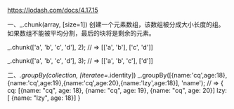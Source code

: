 https://lodash.com/docs/4.17.15

一、_.chunk(array, [size=1])
创建一个元素数组，该数组被分成大小长度的组。如果数组不能被平均分割，最后的块将是剩余的元素。

_.chunk(['a', 'b', 'c', 'd'], 2);
// => [['a', 'b'], ['c', 'd']]
 
_.chunk(['a', 'b', 'c', 'd'], 3);
// => [['a', 'b', 'c'], ['d']]


二、_.groupBy(collection, [iteratee=_.identity])
_.groupBy([{name:'cq',age:18},{name:'cq',age:19},{name:'cq',age:20},{name:'lzy',age:18}], 'name');
// => {
    cq: [{name: "cq", age: 18}, {name: "cq", age: 19}, {name: "cq", age: 20}]
    lzy:[ {name: "lzy", age: 18}]
}

